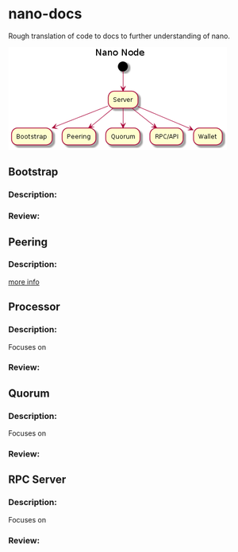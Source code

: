 # nano-docs
Rough translation of code to docs to further understanding of nano. 

![nano-node][nano-node-role]

## Bootstrap
### Description:

### Review:


## Peering
### Description:



[more info](./peering)

## Processor
### Description:

Focuses on   

### Review:

## Quorum
### Description:

Focuses on   

### Review:

## RPC Server
### Description:

Focuses on   

### Review:

[nano-node-role]: images/node/nano-node-role.png
